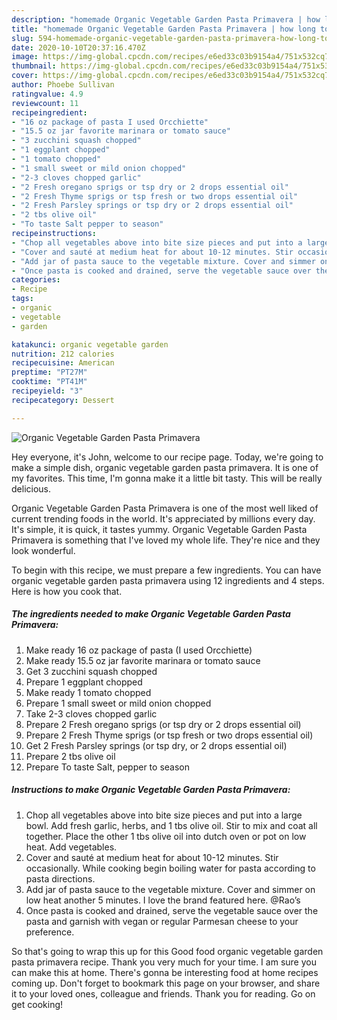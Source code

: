 ```yaml
---
description: "homemade Organic Vegetable Garden Pasta Primavera | how long to bake Organic Vegetable Garden Pasta Primavera"
title: "homemade Organic Vegetable Garden Pasta Primavera | how long to bake Organic Vegetable Garden Pasta Primavera"
slug: 594-homemade-organic-vegetable-garden-pasta-primavera-how-long-to-bake-organic-vegetable-garden-pasta-primavera
date: 2020-10-10T20:37:16.470Z
image: https://img-global.cpcdn.com/recipes/e6ed33c03b9154a4/751x532cq70/organic-vegetable-garden-pasta-primavera-recipe-main-photo.jpg
thumbnail: https://img-global.cpcdn.com/recipes/e6ed33c03b9154a4/751x532cq70/organic-vegetable-garden-pasta-primavera-recipe-main-photo.jpg
cover: https://img-global.cpcdn.com/recipes/e6ed33c03b9154a4/751x532cq70/organic-vegetable-garden-pasta-primavera-recipe-main-photo.jpg
author: Phoebe Sullivan
ratingvalue: 4.9
reviewcount: 11
recipeingredient:
- "16 oz package of pasta I used Orcchiette"
- "15.5 oz jar favorite marinara or tomato sauce"
- "3 zucchini squash chopped"
- "1 eggplant chopped"
- "1 tomato chopped"
- "1 small sweet or mild onion chopped"
- "2-3 cloves chopped garlic"
- "2 Fresh oregano sprigs or tsp dry or 2 drops essential oil"
- "2 Fresh Thyme sprigs or tsp fresh or two drops essential oil"
- "2 Fresh Parsley springs or tsp dry or 2 drops essential oil"
- "2 tbs olive oil"
- "To taste Salt pepper to season"
recipeinstructions:
- "Chop all vegetables above into bite size pieces and put into a large bowl. Add fresh garlic, herbs, and 1 tbs olive oil. Stir to mix and coat all together. Place the other 1 tbs olive oil into dutch oven or pot on low heat. Add vegetables."
- "Cover and sauté at medium heat for about 10-12 minutes. Stir occasionally. While cooking begin boiling water for pasta according to pasta directions."
- "Add jar of pasta sauce to the vegetable mixture. Cover and simmer on low heat another 5 minutes. I love the brand featured here. @Rao’s"
- "Once pasta is cooked and drained, serve the vegetable sauce over the pasta and garnish with vegan or regular Parmesan cheese to your preference."
categories:
- Recipe
tags:
- organic
- vegetable
- garden

katakunci: organic vegetable garden 
nutrition: 212 calories
recipecuisine: American
preptime: "PT27M"
cooktime: "PT41M"
recipeyield: "3"
recipecategory: Dessert

---
```



![Organic Vegetable Garden Pasta Primavera](https://img-global.cpcdn.com/recipes/e6ed33c03b9154a4/751x532cq70/organic-vegetable-garden-pasta-primavera-recipe-main-photo.jpg)

Hey everyone, it's John, welcome to our recipe page. Today, we're going to make a simple dish, organic vegetable garden pasta primavera. It is one of my favorites. This time, I'm gonna make it a little bit tasty. This will be really delicious.

Organic Vegetable Garden Pasta Primavera is one of the most well liked of current trending foods in the world. It's appreciated by millions every day. It's simple, it is quick, it tastes yummy. Organic Vegetable Garden Pasta Primavera is something that I've loved my whole life. They're nice and they look wonderful.




To begin with this recipe, we must prepare a few ingredients. You can have organic vegetable garden pasta primavera using 12 ingredients and 4 steps. Here is how you cook that.

<!--inarticleads1-->

##### The ingredients needed to make Organic Vegetable Garden Pasta Primavera:

1. Make ready 16 oz package of pasta (I used Orcchiette)
1. Make ready 15.5 oz jar favorite marinara or tomato sauce
1. Get 3 zucchini squash chopped
1. Prepare 1 eggplant chopped
1. Make ready 1 tomato chopped
1. Prepare 1 small sweet or mild onion chopped
1. Take 2-3 cloves chopped garlic
1. Prepare 2 Fresh oregano sprigs (or tsp dry or 2 drops essential oil)
1. Prepare 2 Fresh Thyme sprigs (or tsp fresh or two drops essential oil)
1. Get 2 Fresh Parsley springs (or tsp dry, or 2 drops essential oil)
1. Prepare 2 tbs olive oil
1. Prepare To taste Salt, pepper to season




<!--inarticleads2-->

##### Instructions to make Organic Vegetable Garden Pasta Primavera:

1. Chop all vegetables above into bite size pieces and put into a large bowl. Add fresh garlic, herbs, and 1 tbs olive oil. Stir to mix and coat all together. Place the other 1 tbs olive oil into dutch oven or pot on low heat. Add vegetables.
1. Cover and sauté at medium heat for about 10-12 minutes. Stir occasionally. While cooking begin boiling water for pasta according to pasta directions.
1. Add jar of pasta sauce to the vegetable mixture. Cover and simmer on low heat another 5 minutes. I love the brand featured here. @Rao’s
1. Once pasta is cooked and drained, serve the vegetable sauce over the pasta and garnish with vegan or regular Parmesan cheese to your preference.




So that's going to wrap this up for this Good food organic vegetable garden pasta primavera recipe. Thank you very much for your time. I am sure you can make this at home. There's gonna be interesting food at home recipes coming up. Don't forget to bookmark this page on your browser, and share it to your loved ones, colleague and friends. Thank you for reading. Go on get cooking!
